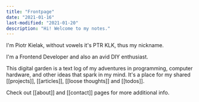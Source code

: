 ```yaml
---
title: "Frontpage"
date: "2021-01-16"
last-modified: "2021-01-20"
description: "Hi! Welcome to my notes."
---
```


I'm Piotr Kielak, without vowels it's PTR KLK, thus my nickname.

I'm a Frontend Developer and also an avid DIY enthusiast.

This digital garden is a text log of my adventures in programming, computer hardware, and other ideas that spark in my mind. It's a place for my shared [[projects]], [[articles]], [[loose thoughts]] and [[todos]].

Check out [[about]] and [[contact]] pages for more additional info.